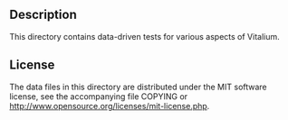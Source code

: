Description
------------

This directory contains data-driven tests for various aspects of Vitalium.

License
--------

The data files in this directory are distributed under the MIT software
license, see the accompanying file COPYING or
http://www.opensource.org/licenses/mit-license.php.

